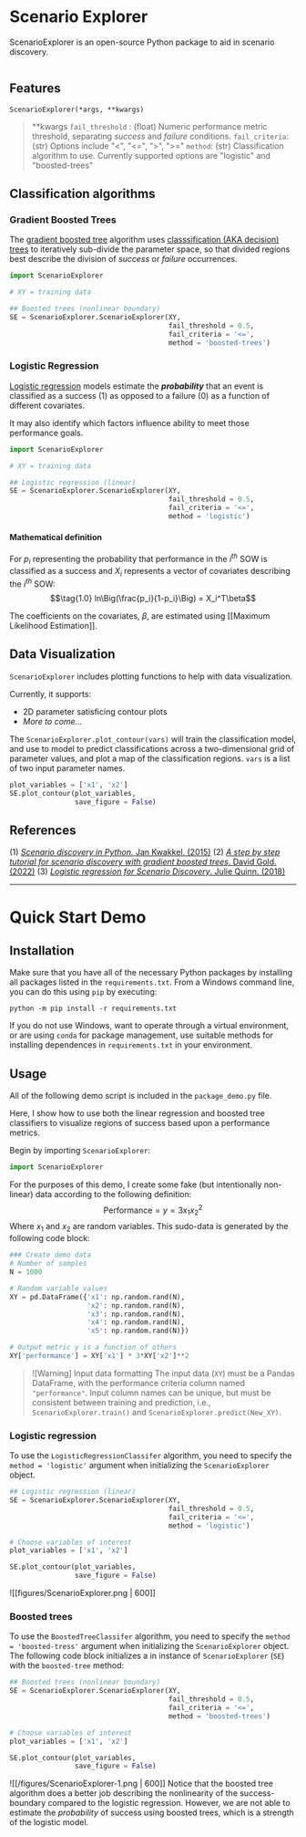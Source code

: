 # Scenario Explorer
ScenarioExplorer is an open-source Python package to aid in scenario discovery.

```toc
```


## Features

`ScenarioExplorer(*args, **kwargs)`

> \*\*kwargs
> 	`fail_threshold` : (float) Numeric performance metric threshold, separating *success* and *failure* conditions.
> 	`fail_criteria`: (str) Options include "<", "<=", ">", ">="
> 	`method`: (str) Classification algorithm to use. Currently supported options are "logistic" and "boosted-trees"



## Classification algorithms

### Gradient Boosted Trees

The [gradient boosted tree](https://en.wikipedia.org/wiki/Gradient_boosting#Gradient_tree_boosting) algorithm uses [classsification (AKA decision) trees](https://en.wikipedia.org/wiki/Decision_tree_learning) to iteratively sub-divide the parameter space, so that divided regions best describe the division of *success* or *failure* occurrences.

```python
import ScenarioExplorer

# XY = training data

## Boosted trees (nonlinear boundary)
SE = ScenarioExplorer.ScenarioExplorer(XY,
                                       fail_threshold = 0.5,
                                       fail_criteria = '<=',
                                       method = 'boosted-trees')
```

### Logistic Regression

[Logistic regression](https://en.wikipedia.org/wiki/Logistic_regression) models estimate the ***probability*** that an event is classified as a success (1) as opposed to a failure (0) as a function of different covariates.

It may also identify which factors influence ability to meet those performance goals.

```python
import ScenarioExplorer

# XY = training data

## Logistic regression (linear)
SE = ScenarioExplorer.ScenarioExplorer(XY,
                                       fail_threshold = 0.5,
                                       fail_criteria = '<=',
                                       method = 'logistic')
```


#### Mathematical definition

For $p_i$ representing the probability that performance in the $i^{th}$ SOW is classified as a success and $X_i$ represents a vector of covariates describing the $i^{th}$ SOW:
$$\tag{1.0} ln\Big(\frac{p_i}{1-p_i}\Big) = X_i^T\beta$$

The coefficients on the covariates, $\beta$, are estimated using [[Maximum Likelihood Estimation]].



## Data Visualization

`ScenarioExplorer` includes plotting functions to help with data visualization.

Currently, it supports:
- 2D parameter satisficing contour plots
- *More to come...*

The `ScenarioExplorer.plot_contour(vars)` will train the classification model, and use to model to predict classifications across a two-dimensional grid of parameter values, and plot a map of the classification regions. `vars` is a list of two input parameter names.
```python
plot_variables = ['x1', 'x2']
SE.plot_contour(plot_variables,
                save_figure = False)
```



## References

(1) [*Scenario discovery in Python.* Jan Kwakkel. (2015)](https://waterprogramming.wordpress.com/2015/08/05/scenario-discovery-in-python/)
(2) [*A step by step tutorial for scenario discovery with gradient boosted trees*. David Gold. (2022)](https://waterprogramming.wordpress.com/2022/04/22/a-step-by-step-tutorial-for-scenario-discovery-with-gradient-boosted-trees/)
(3) [*Logistic regression for Scenario Discovery*. Julie Quinn. (2018)](https://waterprogramming.wordpress.com/2018/05/04/logistic-regression-for-scenario-discovery/)


*******
# Quick Start Demo

## Installation

Make sure that you have all of the necessary Python packages by installing all packages listed in the `requirements.txt`.  From a Windows command line, you can do this using `pip` by executing:
```
python -m pip install -r requirements.txt
```
If you do not use Windows, want to operate through a virtual environment, or are using `conda` for package management, use suitable methods for installing dependences in `requirements.txt` in your environment.

## Usage

All of the following demo script is included in the `package_demo.py` file.

Here, I show how to use both the linear regression and boosted tree classifiers to visualize regions of success based upon a performance metrics.

Begin by importing `ScenarioExplorer`:
```python
import ScenarioExplorer
```
For the purposes of this demo, I create some fake (but intentionally non-linear) data according to the following definition:
$$\text{Performance} = y = 3 x_1 x_2^2$$
Where $x_1$ and $x_2$ are random variables. This sudo-data is generated by the following code block:
```python
### Create demo data
# Number of samples
N = 1000

# Random variable values
XY = pd.DataFrame({'x1': np.random.rand(N),
                   'x2': np.random.rand(N),
                   'x3': np.random.rand(N),
                   'x4': np.random.rand(N),
                   'x5': np.random.rand(N)})

# Output metric y is a function of others
XY['performance'] = XY['x1'] * 3*XY['x2']**2
```

>![Warning] Input data formatting
>The input data (`XY`) must be a Pandas DataFrame, with the performance criteria column named `"performance"`. Input column names can be unique, but must be consistent between training and prediction, i.e.,  `ScenarioExplorer.train()` and `ScenarioExplorer.predict(New_XY)`.

### Logistic regression
To use the `LogisticRegressionClassifer` algorithm, you need to specify the `method = 'logistic'` argument when initializing the `ScenarioExplorer` object.
```python
## Logistic regression (linear)
SE = ScenarioExplorer.ScenarioExplorer(XY,
                                       fail_threshold = 0.5,
                                       fail_criteria = '<=',
                                       method = 'logistic')

# Choose variables of interest
plot_variables = ['x1', 'x2']

SE.plot_contour(plot_variables,
                save_figure = False)
```

![[figures/ScenarioExplorer.png | 600]]


### Boosted trees

To use the `BoostedTreeClassifer` algorithm, you need to specify the `method = 'boosted-tress'` argument when initializing the `ScenarioExplorer` object. The following code block initializes a in instance of `ScenarioExplorer` (`SE`) with the `boosted-tree` method:
```python
## Boosted trees (nonlinear boundary)
SE = ScenarioExplorer.ScenarioExplorer(XY,
                                       fail_threshold = 0.5,
                                       fail_criteria = '<=',
                                       method = 'boosted-trees')

# Choose variables of interest
plot_variables = ['x1', 'x2']

SE.plot_contour(plot_variables,
                save_figure = False)
```

![[/figures/ScenarioExplorer-1.png | 600]]
Notice that the boosted tree algorithm does a better job describing the nonlinearity of the success-boundary compared to the logistic regression.  However, we are not able to estimate the *probability* of success using boosted trees, which is a strength of the logistic model.
